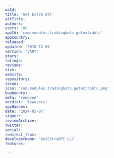 ```yaml
---
wsId: 
title: 'Get Extra BTC'
altTitle: 
authors: 
users: 100
appId: 'com.modules.tradingbots.getextrabtc'
appCountry: 
released: 
updated: '2018-12-04'
version: 'VARY'
stars: 
ratings: 
reviews: 
size: 
website: 
repository: 
issue: 
icon: 'com.modules.tradingbots.getextrabtc.png'
bugbounty: 
meta: 'removed'
verdict: 'fewusers'
appHashes: 
date: '2024-05-07'
signer: 
reviewArchive: 
twitter: 
social: 
redirect_from: 
developerName: 'GetExtraBTC LLC'
features: 

---
```


